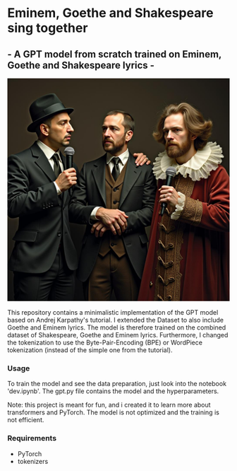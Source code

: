 # Eminem, Goethe and Shakespeare sing together
## - A GPT model from scratch trained on Eminem, Goethe and Shakespeare lyrics -

  ![](/image.jpeg)

This repository contains a minimalistic implementation of the GPT model based on Andrej Karpathy's tutorial.
I extended the Dataset to also include Goethe and Eminem lyrics. The  model is therefore trained on the combined dataset of Shakespeare, Goethe and Eminem lyrics. 
Furthermore, I changed the tokenization to use the Byte-Pair-Encoding (BPE) or WordPiece tokenization (instead of the simple one from the tutorial).

### Usage
To train the model and see the data preparation, just look into the notebook 'dev.ipynb'.
The gpt.py file contains the model and the hyperparameters.

Note: this project is meant for fun, and i created it to learn more about transformers and PyTorch. 
The model is not optimized and the training is not efficient.

### Requirements
- PyTorch
- tokenizers

